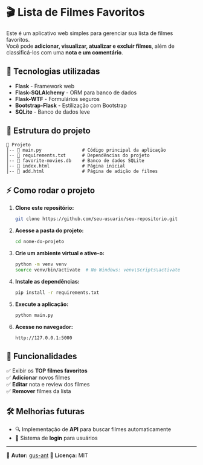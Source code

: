 # 🎬 Lista de Filmes Favoritos  

Este é um aplicativo web simples para gerenciar sua lista de filmes favoritos.  
Você pode **adicionar, visualizar, atualizar e excluir filmes**, além de classificá-los com uma **nota e um comentário**.  

## 🚀 Tecnologias utilizadas  

- **Flask** - Framework web  
- **Flask-SQLAlchemy** - ORM para banco de dados  
- **Flask-WTF** - Formulários seguros  
- **Bootstrap-Flask** - Estilização com Bootstrap  
- **SQLite** - Banco de dados leve  

## 📂 Estrutura do projeto  

```
📁 Projeto
│-- 📄 main.py               # Código principal da aplicação
│-- 📄 requirements.txt      # Dependências do projeto
│-- 📄 favorite-movies.db    # Banco de dados SQLite
│-- 📄 index.html            # Página inicial
│-- 📄 add.html              # Página de adição de filmes
```

## ⚡ Como rodar o projeto  

1. **Clone este repositório:**  
   ```bash
   git clone https://github.com/seu-usuario/seu-repositorio.git
   ```

2. **Acesse a pasta do projeto:**  
   ```bash
   cd nome-do-projeto
   ```

3. **Crie um ambiente virtual e ative-o:**  
   ```bash
   python -m venv venv
   source venv/bin/activate  # No Windows: venv\Scripts\activate
   ```

4. **Instale as dependências:**  
   ```bash
   pip install -r requirements.txt
   ```

5. **Execute a aplicação:**  
   ```bash
   python main.py
   ```

6. **Acesse no navegador:**  
   ```
   http://127.0.0.1:5000
   ```

## 🎥 Funcionalidades  

✅ Exibir os **TOP filmes favoritos**  
✅ **Adicionar** novos filmes  
✅ **Editar** nota e review dos filmes  
✅ **Remover** filmes da lista  

## 🛠️ Melhorias futuras  

- 🔍 Implementação de **API** para buscar filmes automaticamente  
- 🔐 Sistema de **login** para usuários  

---

📌 **Autor:** [gus-ant](https://github.com/gus-ant) 
📌 **Licença:** MIT  
